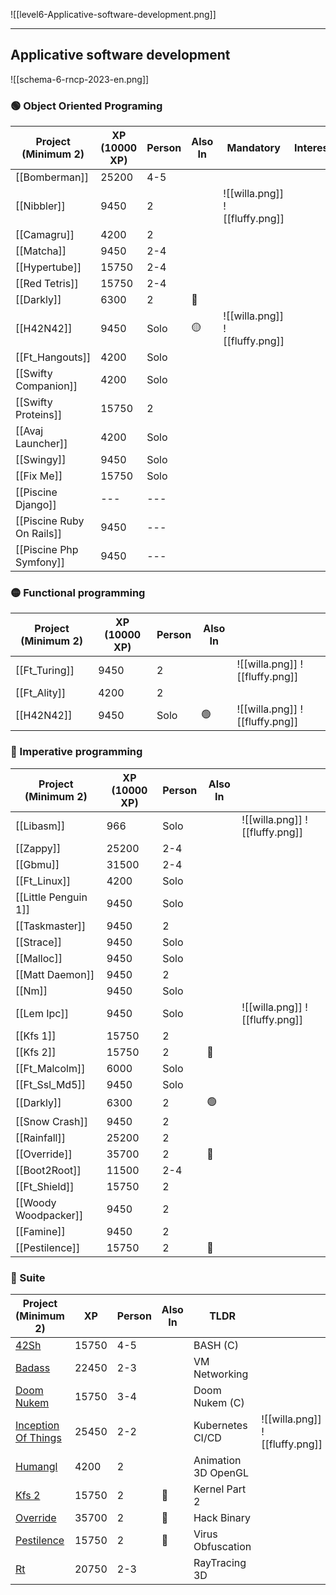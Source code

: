 ![[level6-Applicative-software-development.png]]

---

## Applicative software development

![[schema-6-rncp-2023-en.png]]

### 🟢 Object Oriented Programing
| Project (Minimum 2)       | XP (10000 XP) | Person | Also In | Mandatory                      | Interested |
| ------------------------- | ------------- | ------ | ------- | ------------------------------ | ---------- |
| [[Bomberman]]             | 25200         | 4-5    |         |                                |            |
| [[Nibbler]]               | 9450          | 2      |         | ![[willa.png]] ![[fluffy.png]] |            |
| [[Camagru]]               | 4200          | 2      |         |                                |            |
| [[Matcha]]                | 9450          | 2-4    |         |                                |            |
| [[Hypertube]]             | 15750         | 2-4    |         |                                |            |
| [[Red Tetris]]            | 15750         | 2-4    |         |                                |            |
| [[Darkly]]                | 6300          | 2      | 🔴      |                                |            |
| [[H42N42]]                | 9450          | Solo   | 🟡      | ![[willa.png]] ![[fluffy.png]] |            |
| [[Ft_Hangouts]]           | 4200          | Solo   |         |                                |            |
| [[Swifty Companion]]      | 4200          | Solo   |         |                                |            |
| [[Swifty Proteins]]       | 15750         | 2      |         |                                |            |
| [[Avaj Launcher]]         | 4200          | Solo   |         |                                |            |
| [[Swingy]]                | 9450          | Solo   |         |                                |            |
| [[Fix Me]]                | 15750         | Solo   |         |                                |            |
| [[Piscine Django]]        | ---           | ---    |         |                                |            |
| [[Piscine Ruby On Rails]] | 9450          | ---    |         |                                |            |
| [[Piscine Php Symfony]]   | 9450          | ---    |         |                                |            |

### 🟡 Functional programming
| Project (Minimum 2) | XP (10000 XP) | Person | Also In |                                |
| ------------------- | ------------- | ------ | ------- | ------------------------------ |
| [[Ft_Turing]]       | 9450          | 2      |         | ![[willa.png]] ![[fluffy.png]] |
| [[Ft_Ality]]        | 4200          | 2      |         |                                | 
| [[H42N42]]          | 9450          | Solo   | 🟢      | ![[willa.png]] ![[fluffy.png]] |

### 🔴 Imperative programming
| Project (Minimum 2)  | XP (10000 XP) | Person | Also In |                                |
| -------------------- | ------------- | ------ | ------- | ------------------------------ |
| [[Libasm]]           | 966           | Solo   |         | ![[willa.png]] ![[fluffy.png]] |
| [[Zappy]]            | 25200         | 2-4    |         |                                |
| [[Gbmu]]             | 31500         | 2-4    |         |                                |
| [[Ft_Linux]]         | 4200          | Solo   |         |                                | 
| [[Little Penguin 1]] | 9450          | Solo   |         |                                |
| [[Taskmaster]]       | 9450          | 2      |         |                                |
| [[Strace]]           | 9450          | Solo   |         |                                |
| [[Malloc]]           | 9450          | Solo   |         |                                |
| [[Matt Daemon]]      | 9450          | 2      |         |                                |
| [[Nm]]               | 9450          | Solo   |         |                                |
| [[Lem Ipc]]          | 9450          | Solo   |         | ![[willa.png]] ![[fluffy.png]] |
| [[Kfs 1]]            | 15750         | 2      |         |                                |
| [[Kfs 2]]            | 15750         | 2      | 🔵      |                                |
| [[Ft_Malcolm]]       | 6000          | Solo   |         |                                |
| [[Ft_Ssl_Md5]]       | 9450          | Solo   |         |                                |
| [[Darkly]]           | 6300          | 2      | 🟢      |                                |
| [[Snow Crash]]       | 9450          | 2      |         |                                |
| [[Rainfall]]         | 25200         | 2      |         |                                |
| [[Override]]         | 35700         | 2      | 🔵      |                                |
| [[Boot2Root]]        | 11500         | 2-4    |         |                                |
| [[Ft_Shield]]        | 15750         | 2      |         |                                |
| [[Woody Woodpacker]] | 9450          | 2      |         |                                |
| [[Famine]]           | 9450          | 2      |         |                                |
| [[Pestilence]]       | 15750         | 2      | 🔵      |                                |

### 🔵 Suite
| Project (Minimum 2)                                                                          | XP    | Person | Also In | TLDR                |                                |
| -------------------------------------------------------------------------------------------- | ----- | ------ | ------- | ------------------- | ------------------------------ |
| [42Sh](https://projects.intra.42.fr/projects/42cursus-42sh)                                  | 15750 | 4-5    |         | BASH (C)            |                                |
| [Badass](https://projects.intra.42.fr/projects/bgp-at-doors-of-autonomous-systems-is-simple) | 22450 | 2-3    |         | VM Networking       |                                |
| [Doom Nukem](https://projects.intra.42.fr/projects/42cursus-doom-nukem)                      | 15750 | 3-4    |         | Doom Nukem (C)      |                                |
| [Inception Of Things](https://projects.intra.42.fr/projects/inception-of-things)             | 25450 | 2-2    |         | Kubernetes CI/CD    | ![[willa.png]] ![[fluffy.png]] |
| [Humangl](https://projects.intra.42.fr/projects/42cursus-humangl)                            | 4200  | 2      |         | Animation 3D OpenGL |                                |
| [Kfs 2](https://projects.intra.42.fr/projects/42cursus-kfs-2)                                | 15750 | 2      | 🔴      | Kernel Part 2       |                                |
| [Override](https://projects.intra.42.fr/projects/42cursus-override)                          | 35700 | 2      | 🔴      | Hack Binary         |                                |
| [Pestilence](https://projects.intra.42.fr/projects/42cursus-pestilence)                      | 15750 | 2      | 🔴      | Virus Obfuscation   |                                |
| [Rt](https://projects.intra.42.fr/projects/42cursus-rt)                                      | 20750 | 2-3    |         | RayTracing 3D       |                                |

